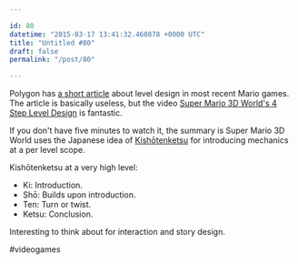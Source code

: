 ```yaml
---

id: 80
datetime: "2015-03-17 13:41:32.460878 +0000 UTC"
title: "Untitled #80"
draft: false
permalink: "/post/80"

---
```


Polygon has [a short article](http://www.polygon.com/2015/3/16/8227391/mario-level-design-thoughts) about level design in most recent Mario games. The article is basically useless, but the video [Super Mario 3D World's 4 Step Level Design](https://www.youtube.com/watch?v=dBmIkEvEBtA&feature=youtube_gdata) is fantastic.

If you don't have five minutes to watch it, the summary is Super Mario 3D World uses the Japanese idea of [Kishōtenketsu](https://en.wikipedia.org/wiki/Kish%!C(MISSING)5%!D(MISSING)tenketsu) for introducing mechanics at a per level scope.

Kishōtenketsu at a very high level:

 - Ki: Introduction.
 - Shō: Builds upon introduction.
 - Ten: Turn or twist.
 - Ketsu: Conclusion.

Interesting to think about for interaction and story design.

#videogames
